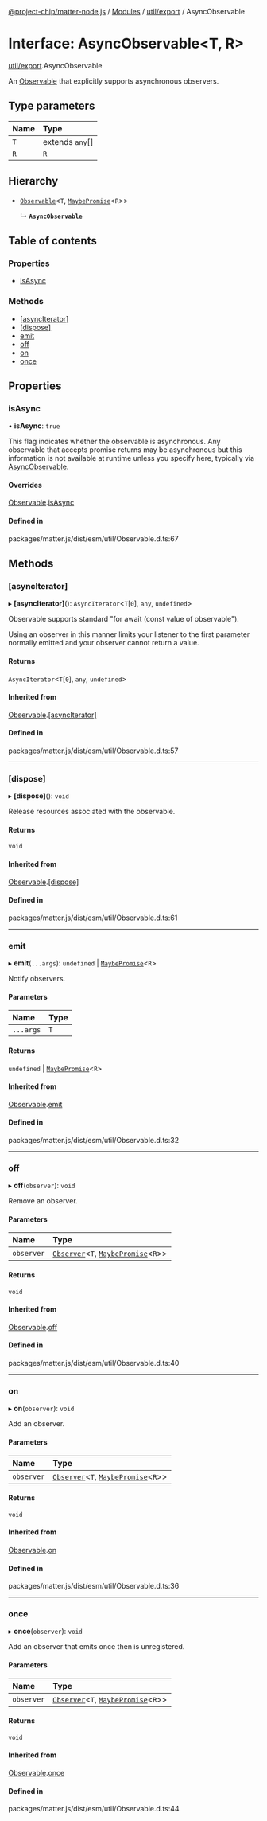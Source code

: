 [@project-chip/matter-node.js](../README.md) / [Modules](../modules.md) / [util/export](../modules/util_export.md) / AsyncObservable

# Interface: AsyncObservable\<T, R\>

[util/export](../modules/util_export.md).AsyncObservable

An [Observable](../modules/util_export.md#observable) that explicitly supports asynchronous observers.

## Type parameters

| Name | Type |
| :------ | :------ |
| `T` | extends `any`[] |
| `R` | `R` |

## Hierarchy

- [`Observable`](util_export.Observable.md)\<`T`, [`MaybePromise`](../modules/util_export.md#maybepromise)\<`R`\>\>

  ↳ **`AsyncObservable`**

## Table of contents

### Properties

- [isAsync](util_export.AsyncObservable.md#isasync)

### Methods

- [[asyncIterator]](util_export.AsyncObservable.md#[asynciterator])
- [[dispose]](util_export.AsyncObservable.md#[dispose])
- [emit](util_export.AsyncObservable.md#emit)
- [off](util_export.AsyncObservable.md#off)
- [on](util_export.AsyncObservable.md#on)
- [once](util_export.AsyncObservable.md#once)

## Properties

### isAsync

• **isAsync**: ``true``

This flag indicates whether the observable is asynchronous.  Any observable that accepts promise returns may
be asynchronous but this information is not available at runtime unless you specify here, typically via
[AsyncObservable](../modules/util_export.md#asyncobservable).

#### Overrides

[Observable](util_export.Observable.md).[isAsync](util_export.Observable.md#isasync)

#### Defined in

packages/matter.js/dist/esm/util/Observable.d.ts:67

## Methods

### [asyncIterator]

▸ **[asyncIterator]**(): `AsyncIterator`\<`T`[``0``], `any`, `undefined`\>

Observable supports standard "for await (const value of observable").

Using an observer in this manner limits your listener to the first parameter normally emitted and your observer
cannot return a value.

#### Returns

`AsyncIterator`\<`T`[``0``], `any`, `undefined`\>

#### Inherited from

[Observable](util_export.Observable.md).[[asyncIterator]](util_export.Observable.md#[asynciterator])

#### Defined in

packages/matter.js/dist/esm/util/Observable.d.ts:57

___

### [dispose]

▸ **[dispose]**(): `void`

Release resources associated with the observable.

#### Returns

`void`

#### Inherited from

[Observable](util_export.Observable.md).[[dispose]](util_export.Observable.md#[dispose])

#### Defined in

packages/matter.js/dist/esm/util/Observable.d.ts:61

___

### emit

▸ **emit**(`...args`): `undefined` \| [`MaybePromise`](../modules/util_export.md#maybepromise)\<`R`\>

Notify observers.

#### Parameters

| Name | Type |
| :------ | :------ |
| `...args` | `T` |

#### Returns

`undefined` \| [`MaybePromise`](../modules/util_export.md#maybepromise)\<`R`\>

#### Inherited from

[Observable](util_export.Observable.md).[emit](util_export.Observable.md#emit)

#### Defined in

packages/matter.js/dist/esm/util/Observable.d.ts:32

___

### off

▸ **off**(`observer`): `void`

Remove an observer.

#### Parameters

| Name | Type |
| :------ | :------ |
| `observer` | [`Observer`](../modules/util_export.md#observer)\<`T`, [`MaybePromise`](../modules/util_export.md#maybepromise)\<`R`\>\> |

#### Returns

`void`

#### Inherited from

[Observable](util_export.Observable.md).[off](util_export.Observable.md#off)

#### Defined in

packages/matter.js/dist/esm/util/Observable.d.ts:40

___

### on

▸ **on**(`observer`): `void`

Add an observer.

#### Parameters

| Name | Type |
| :------ | :------ |
| `observer` | [`Observer`](../modules/util_export.md#observer)\<`T`, [`MaybePromise`](../modules/util_export.md#maybepromise)\<`R`\>\> |

#### Returns

`void`

#### Inherited from

[Observable](util_export.Observable.md).[on](util_export.Observable.md#on)

#### Defined in

packages/matter.js/dist/esm/util/Observable.d.ts:36

___

### once

▸ **once**(`observer`): `void`

Add an observer that emits once then is unregistered.

#### Parameters

| Name | Type |
| :------ | :------ |
| `observer` | [`Observer`](../modules/util_export.md#observer)\<`T`, [`MaybePromise`](../modules/util_export.md#maybepromise)\<`R`\>\> |

#### Returns

`void`

#### Inherited from

[Observable](util_export.Observable.md).[once](util_export.Observable.md#once)

#### Defined in

packages/matter.js/dist/esm/util/Observable.d.ts:44
